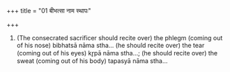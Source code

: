 +++
title = "01 बीभत्सा नाम स्थापः"

+++
1. (The consecrated sacrificer should recite over) the phlegm (coming out of his nose) bibhatsā nāma stha... (he should recite over) the tear (coming out of his eyes) kr̥pā nāma stha...; (he should recite over) the sweat (coming out of his body) tapasyā nāma stha...
